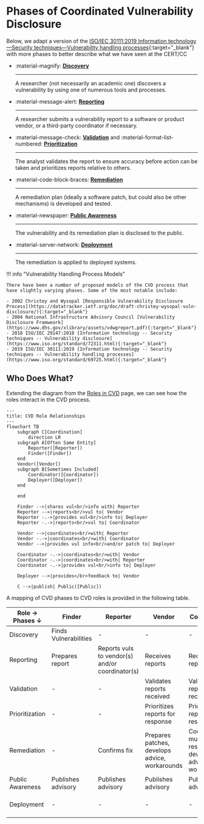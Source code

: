# Phases of Coordinated Vulnerability Disclosure

Below, we adapt a version of the
[ISO/IEC 30111:2019 Information technology&mdash;Security techniques&mdash;Vulnerability handling processes](https://www.iso.org/standard/69725.html){:target="_blank"}
with more phases to better describe what we have seen at the CERT/CC

<div class="grid cards" markdown>

- :material-magnify: [**Discovery**](discovery.md)

    ---
    A researcher (not necessarily an academic one) discovers a vulnerability by using one of numerous tools and processes.

- :material-message-alert: [**Reporting**](reporting.md)

    ---
    A researcher submits a vulnerability report to a software or product vendor, or a third-party coordinator if necessary.

- :material-message-check: [**Validation**](validation.md) and :material-format-list-numbered: [**Prioritization**](prioritization.md)

    ---
    The analyst validates the report to ensure accuracy before action can be taken and prioritizes reports relative to others.

- :material-code-block-braces: [**Remediation**](remediation.md)

    ---
    A remediation plan (ideally a software patch, but could also be other mechanisms) is developed and tested.

- :material-newspaper: [**Public Awareness**](public_awareness.md)

    ---
    The vulnerability and its remediation plan is disclosed to the public.

- :material-server-network: [**Deployment**](deployment.md)

    ---
    The remediation is applied to deployed systems.

</div>

!!! info "Vulnerability Handling Process Models"

    There have been a number of proposed models of the CVD process that have slightly varying phases. Some of the most notable include:

    - 2002 Christey and Wysopal [Responsible Vulnerability Disclosure Process](https://datatracker.ietf.org/doc/draft-christey-wysopal-vuln-disclosure/){:target="_blank"}
    - 2004 National Infrastructure Advisory Council [Vulnerability Disclosure Framweork](https://www.dhs.gov/xlibrary/assets/vdwgreport.pdf){:target="_blank"}
    - 2018 ISO/IEC 29147:2018 [Information technology -- Security techniques -- Vulnerability disclosure](https://www.iso.org/standard/72311.html){:target="_blank"}
    - 2019 ISO/IEC 30111:2019 [Information technology -- Security techniques -- Vulnerability handling processes](https://www.iso.org/standard/69725.html){:target="_blank"}

## Who Does What?

Extending the diagram from the [Roles in CVD](../roles/index.md) page,
we can see how the roles interact in the CVD process.

```mermaid
---
title: CVD Role Relationships
---
flowchart TB
    subgraph C[Coordination]
        direction LR
    subgraph A[Often Same Entity]
        Reporter([Reporter])
        Finder([Finder])
    end
    Vendor([Vendor])
    subgraph B[Sometimes Included]
        Coordinator([Coordinator])
        Deployer([Deployer])
    end

    end
    
    Finder -->|shares vul<br/>info with| Reporter
    Reporter -->|reports<br/>vul to| Vendor
    Reporter -.->|provides vul<br/>info to| Deployer
    Reporter -.->|reports<br/>vul to| Coordinator

    Vendor -->|coordinates<br/>with| Reporter
    Vendor -.->|coordinates<br/>with| Coordinator
    Vendor -->|provides vul info<br/>and/or patch to| Deployer
    
    Coordinator -.->|coordinates<br/>with| Vendor
    Coordinator -.->|coordinates<br/>with| Reporter
    Coordinator -.->|provides vul<br/>info to| Deployer

    Deployer -->|provides</br>feedback to| Vendor

    C -->|publish| Public([Public])
```

A mapping of CVD phases to CVD roles is provided in the following table.

| Role &rarr;<br/>Phases &darr; | Finder                | Reporter                                        | Vendor                                         | Coordinator                                                   | Deployer                          |
|-------------------------------|-----------------------|-------------------------------------------------|------------------------------------------------|---------------------------------------------------------------|-----------------------------------|
| Discovery                     | Finds Vulnerabilities | -                                               | -                                              | -                                                             | -                                 |
| Reporting                     | Prepares report       | Reports vuls to vendor(s) and/or coordinator(s) | Receives reports                               | Receives reports                                              | -                                 |
| Validation                    | -                 | -                                               | Validates reports received                     | Validates reports received                                    | -                                 |
| Prioritization               | -                     | -                                               | Prioritizes reports for response               | Prioritizes reports for response                              | Prioritizes fixes for deployment |
| Remediation                   | -                     | Confirms fix                                    | Prepares patches, develops advice, workarounds | Coordinates multiparty response, develops advice, workarounds | -                                 |
| Public Awareness              | Publishes advisory      | Publishes advisory                                | Publishes advisory                               | Publishes advisory                                               | Receives advisory                   |
| Deployment                    | -                     | -                                               | -                                              | -                                                             | Deploys fix or mitigation         |
